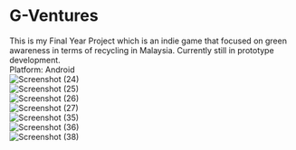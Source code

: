 # G-Ventures  
This is my Final Year Project which is an indie game that focused on green awareness in terms of recycling in Malaysia. Currently still in prototype development.  
Platform: Android  
![Screenshot (24)](https://user-images.githubusercontent.com/55059378/94866777-90f9b980-0472-11eb-825c-799a999c254b.png)  
![Screenshot (25)](https://user-images.githubusercontent.com/55059378/94866807-9eaf3f00-0472-11eb-9c3e-122628d9a01e.png)  
![Screenshot (26)](https://user-images.githubusercontent.com/55059378/94866835-ab339780-0472-11eb-9b6e-13f5b41a6293.png)  
![Screenshot (27)](https://user-images.githubusercontent.com/55059378/94866841-ac64c480-0472-11eb-8691-fadeccef794b.png)  
![Screenshot (35)](https://user-images.githubusercontent.com/55059378/94866860-aff84b80-0472-11eb-9d39-3e2229589263.png)  
![Screenshot (36)](https://user-images.githubusercontent.com/55059378/94866871-b38bd280-0472-11eb-8cd6-e3f455beda7f.png)  
![Screenshot (38)](https://user-images.githubusercontent.com/55059378/94866875-b5ee2c80-0472-11eb-88cc-1a346305a997.png)  

